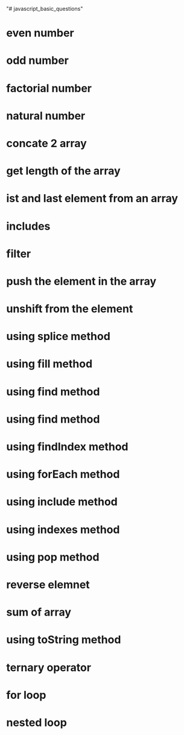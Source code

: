 "# javascript_basic_questions" 
# even number
# odd number
# factorial number
# natural number
# concate 2 array
# get length of the array
# ist and last element from an array
# includes
# filter
# push the element in the array
# unshift from the element
# using splice method
# using fill method
# using find method
# using find method
# using findIndex method
# using forEach method
# using include method
# using indexes method
# using pop method
# reverse elemnet
# sum of array
# using toString method
# ternary operator
# for loop
# nested loop